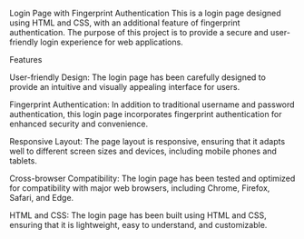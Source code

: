 Login Page with Fingerprint Authentication
This is a login page designed using HTML and CSS, with an additional feature of fingerprint authentication. The purpose of this project is to provide a secure and user-friendly login experience for web applications.

Features

User-friendly Design: The login page has been carefully designed to provide an intuitive and visually appealing interface for users.

Fingerprint Authentication: In addition to traditional username and password authentication, this login page incorporates fingerprint authentication for enhanced security and convenience.

Responsive Layout: The page layout is responsive, ensuring that it adapts well to different screen sizes and devices, including mobile phones and tablets.

Cross-browser Compatibility: The login page has been tested and optimized for compatibility with major web browsers, including Chrome, Firefox, Safari, and Edge.

HTML and CSS: The login page has been built using HTML and CSS, ensuring that it is lightweight, easy to understand, and customizable.
